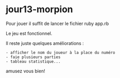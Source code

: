 # jour13-morpion

Pour jouer il suffit de lancer le fichier ruby app.rb

Le jeu est fonctionnel.

Il reste juste quelques améliorations :

	- afficher le nom du joueur à la place du numéro
	- faie plusieurs parties
	- tableau statistique...


amusez vous bien!
